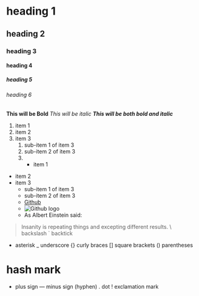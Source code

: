 # heading 1
## heading 2
### heading 3
#### heading 4
##### heading 5
###### heading 6
**This will be Bold**
*This will be italic*
***This will be both bold and italic***
1. item 1
2. item 2
3. item 3
   1. sub-item 1 of item 3
   2. sub-item 2 of item 3
   3. * item 1
* item 2
* item 3
   * sub-item 1 of item 3
   * sub-item 2 of item 3
   * [Github](https://www.github.com)
   * ![Github logo](https://github.githubassets.com/images/modules/logos_page/GitHub-Mark.png)
   * As Albert Einstein said:
> Insanity is repeating things and excepting different results.
> \ backslash 
` backtick 
* asterisk 
_ underscore
{} curly braces 
[] square brackets 
() parentheses 
# hash mark 
+ plus sign 
— minus sign (hyphen) 
. dot 
! exclamation mark
